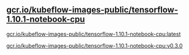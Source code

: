 
[gcr.io/kubeflow-images-public/tensorflow-1.10.1-notebook-cpu](https://hub.docker.com/r/anjia0532/kubeflow-images-public.tensorflow-1.10.1-notebook-cpu/tags/)
-----


[gcr.io/kubeflow-images-public/tensorflow-1.10.1-notebook-cpu:latest](https://hub.docker.com/r/anjia0532/kubeflow-images-public.tensorflow-1.10.1-notebook-cpu/tags/)


[gcr.io/kubeflow-images-public/tensorflow-1.10.1-notebook-cpu:v0.3.0](https://hub.docker.com/r/anjia0532/kubeflow-images-public.tensorflow-1.10.1-notebook-cpu/tags/)


